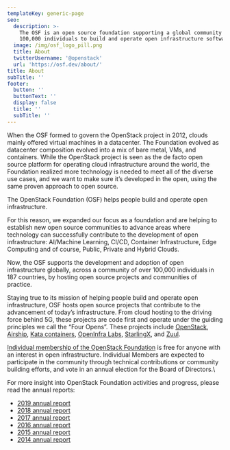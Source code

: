 ```yaml
---
templateKey: generic-page
seo:
  description: >-
    The OSF is an open source foundation supporting a global community of
    100,000 individuals to build and operate open infrastructure software. 
  image: /img/osf_logo_pill.png
  title: About
  twitterUsername: '@openstack'
  url: 'https://osf.dev/about/'
title: About
subTitle: ''
footer:
  button: ''
  buttonText: ''
  display: false
  title: ''
  subTitle: ''
---
```

When the OSF formed to govern the OpenStack project in 2012, clouds mainly offered virtual machines in a datacenter. The Foundation evolved as datacenter composition evolved into a mix of bare metal, VMs, and containers. While the OpenStack project is seen as the de facto open source platform for operating cloud infrastructure around the world, the Foundation realized more technology is needed to meet all of the diverse use cases, and we want to make sure it’s developed in the open, using the same proven approach to open source.

The OpenStack Foundation (OSF) helps people build and operate open infrastructure. 

For this reason, we expanded our focus as a foundation and are helping to establish new open source communities to advance areas where technology can successfully contribute to the development of open infrastructure: AI/Machine Learning, CI/CD, Container Infrastructure, Edge Computing and of course, Public, Private and Hybrid Clouds.

Now, the OSF supports the development and adoption of open infrastructure globally, across a community of over 100,000 individuals in 187 countries, by hosting open source projects and communities of practice.

Staying true to its mission of helping people build and operate open infrastructure, OSF hosts open source projects that contribute to the advancement of today’s infrastructure. From cloud hosting to the driving force behind 5G, these projects are code first and operate under the guiding principles we call the “Four Opens”. These projects include [OpenStack](https://www.openstack.org), [Airship](https://airshipit.org), [Kata containers](https://katacontainers.io/), [OpenInfra Labs](https://openinfralabs.org/), [StarlingX](https://starlingx.io), and [Zuul](https://zuul-ci.org/). 

[Individual membership of the OpenStack Foundation](https://www.openstack.org/join/) is free for anyone with an interest in open infrastructure. Individual Members are expected to participate in the community through technical contributions or community building efforts, and vote in an annual election for the Board of Directors.\

For more insight into OpenStack Foundation activities and progress, please read the annual reports:

* [2019 annual report](https://www.openstack.org/foundation/2019-openstack-foundation-annual-report)
* [2018 annual report](https://www.openstack.org/foundation/2018-openstack-foundation-annual-report)
* [2017 annual report](https://www.openstack.org/assets/reports/OpenStack-AnnualReport2017.pdf)
* [2016 annual report](https://www.openstack.org/assets/reports/OpenStack-2016-Annual-Report-final-draft.pdf)
* [2015 annual report](https://www.openstack.org/assets/reports/osf-annual-report-2015-FINAL.pdf)
* [2014 annual report](https://www.openstack.org/assets/reports/osf-annual-report-2014.pdf)
